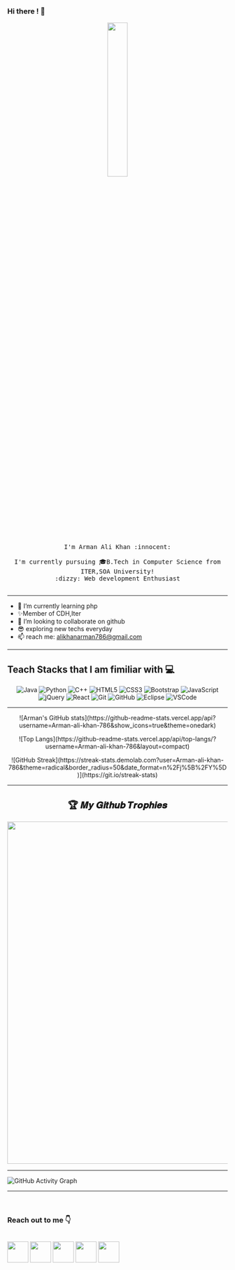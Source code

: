 ### Hi there ! :wave:

<p align="center">
  <img src="https://raw.githubusercontent.com/gist/abhirampai/ce94b0b8345cd969d3cf997578487cdd/raw/b2dc51d4421db9d4a5a17be817e07dc8ad1e3375/hello.gif" width="30%">
  <br><br>
  <samp>
    I'm Arman Ali Khan :innocent:
    <br>
    <br>
     I'm  currently pursuing 🎓B.Tech in Computer Science from ITER,SOA University!
    <br>
    :dizzy: Web development Enthusiast 
    <br><br>
  </samp>
</p>

<hr style="height:2px;border-width:0;color:gray;background-color:gray">

- 🌱 I’m currently learning php
- :sparkles:Member of CDH,Iter 
- 💞️ I’m looking to collaborate on github
- :sunglasses: exploring new techs everyday
- 📫 reach me: alikhanarman786@gmail.com


<hr style="height:2px;border-width:0;color:gray;background-color:gray">


## Teach Stacks that I am fimiliar with :computer:

<div align="center">
  
![Java](https://img.shields.io/badge/java-%23ED8B00.svg?style=for-the-badge&logo=java&logoColor=white)
![Python](https://img.shields.io/badge/python-3670A0?style=for-the-badge&logo=python&logoColor=ffdd54)
![C++](https://img.shields.io/badge/c++-%2300599C.svg?style=for-the-badge&logo=c%2B%2B&logoColor=white)
![HTML5](https://img.shields.io/badge/html5-%23E34F26.svg?style=for-the-badge&logo=html5&logoColor=white)
![CSS3](https://img.shields.io/badge/css3-%231572B6.svg?style=for-the-badge&logo=css3&logoColor=white)
![Bootstrap](https://img.shields.io/badge/bootstrap-%23563D7C.svg?style=for-the-badge&logo=bootstrap&logoColor=white)
![JavaScript](https://img.shields.io/badge/javascript-%23323330.svg?style=for-the-badge&logo=javascript&logoColor=%23F7DF1E)
![jQuery](https://img.shields.io/badge/jquery-%230769AD.svg?style=for-the-badge&logo=jquery&logoColor=white)
![React](https://img.shields.io/badge/react-%2320232a.svg?style=for-the-badge&logo=react&logoColor=%2361DAFB)
![Git](https://img.shields.io/badge/git-%23F05033.svg?style=for-the-badge&logo=git&logoColor=white)
![GitHub](https://img.shields.io/badge/GitHub-100000?style=for-the-badge&logo=github&logoColor=white)
![Eclipse](https://img.shields.io/badge/Eclipse-FE7A16.svg?style=for-the-badge&logo=Eclipse&logoColor=white)
![VSCode](https://img.shields.io/badge/visual%20studio%20code-blue.svg?style=for-the-badge&logo=visual%20studio%20code)
  
</div>

<hr style="height:2px;border-width:0;color:gray;background-color:gray">

<p align="center">
  ![Arman's GitHub stats](https://github-readme-stats.vercel.app/api?username=Arman-ali-khan-786&show_icons=true&theme=onedark) 
</p>
<p align="center" > 
  ![Top Langs](https://github-readme-stats.vercel.app/api/top-langs/?username=Arman-ali-khan-786&layout=compact)  
</p>
<p align="center">
  ![GitHub Streak](https://streak-stats.demolab.com?user=Arman-ali-khan-786&theme=radical&border_radius=50&date_format=n%2Fj%5B%2FY%5D)](https://git.io/streak-stats)
</p>

<hr style="height:2px;border-width:0;color:gray;background-color:gray">

<h2 align="center">🏆 𝑴𝒚 𝑮𝒊𝒕𝒉𝒖𝒃 𝑻𝒓𝒐𝒑𝒉𝒊𝒆𝒔</h2>
<p align="center">
<img src="https://github-profile-trophy.vercel.app/?username=Arman-ali-khan-786&theme=radical&&title=Stars,Followers,Commit,PR,Repo,Issues&no-frame=true" width="780px"  />

<hr style="height:2px;border-width:0;color:gray;background-color:gray">

![GitHub Activity Graph](https://activity-graph.herokuapp.com/graph?username=Arman-ali-khan-786)

<hr style="height:2px;border-width:0;color:gray;background-color:gray">
<br>

### Reach out to me :point_down:
<br>
<a href="https://www.linkedin.com/in/arman-ali-khan-b44751169/"><img src="https://blog-assets.hootsuite.com/wp-content/uploads/2018/09/In-2C-54px-R.png" width="48px" height="48px"></a>
<a href="https://github.com/Arman-ali-khan-786"><img src="https://cdn.icon-icons.com/icons2/2351/PNG/512/logo_github_icon_143196.png" width="48px" height="48px"></a>
<a href="https://twitter.com/ARMAN__786"><img src="https://i.ibb.co/kmgQVyW/twitter.png" width="48px" height="48px"></a>
<a href="https://www.instagram.com/arman__khan__786_/"><img src="https://upload.wikimedia.org/wikipedia/commons/thumb/a/a5/Instagram_icon.png/1024px-Instagram_icon.png" width="48px" height="48px"></a> 
<a href="https://www.facebook.com/profile.php?id=100010354006362"><img src="https://blog-assets.hootsuite.com/wp-content/uploads/2018/09/f-ogo_RGB_HEX-58.png" width="48px" height="48px"></a>

